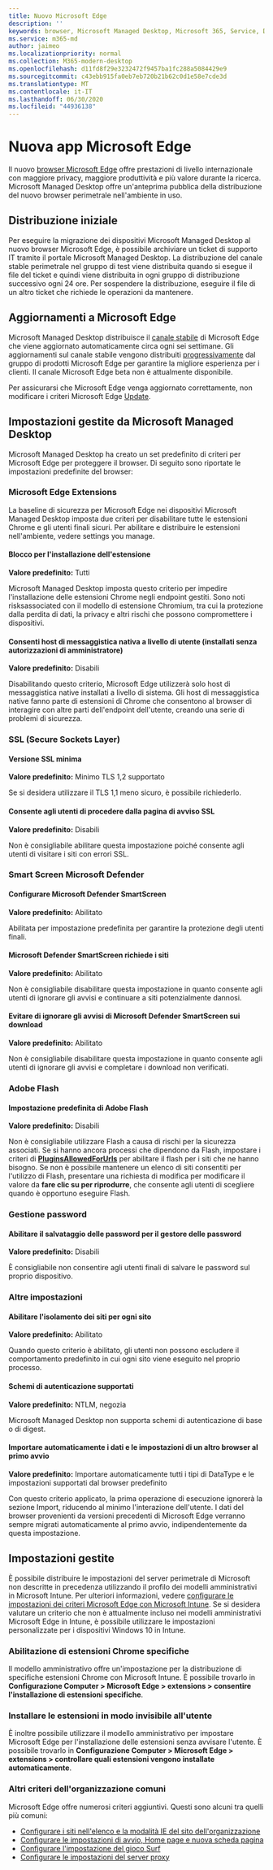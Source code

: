 ```yaml
---
title: Nuovo Microsoft Edge
description: ''
keywords: browser, Microsoft Managed Desktop, Microsoft 365, Service, Documentation
ms.service: m365-md
author: jaimeo
ms.localizationpriority: normal
ms.collection: M365-modern-desktop
ms.openlocfilehash: d11fd8f29e3232472f9457ba1fc288a5084429e9
ms.sourcegitcommit: c43ebb915fa0eb7eb720b21b62c0d1e58e7cde3d
ms.translationtype: MT
ms.contentlocale: it-IT
ms.lasthandoff: 06/30/2020
ms.locfileid: "44936138"
---
```

# <a name="new-microsoft-edge-app"></a>Nuova app Microsoft Edge

Il nuovo [browser Microsoft Edge](https://www.microsoft.com/edge) offre prestazioni di livello internazionale con maggiore privacy, maggiore produttività e più valore durante la ricerca. Microsoft Managed Desktop offre un'anteprima pubblica della distribuzione del nuovo browser perimetrale nell'ambiente in uso.

## <a name="initial-deployment"></a>Distribuzione iniziale

Per eseguire la migrazione dei dispositivi Microsoft Managed Desktop al nuovo browser Microsoft Edge, è possibile archiviare un ticket di supporto IT tramite il portale Microsoft Managed Desktop. La distribuzione del canale stable perimetrale nel gruppo di test viene distribuita quando si esegue il file del ticket e quindi viene distribuita in ogni gruppo di distribuzione successivo ogni 24 ore. Per sospendere la distribuzione, eseguire il file di un altro ticket che richiede le operazioni da mantenere.

## <a name="updates-to-microsoft-edge"></a>Aggiornamenti a Microsoft Edge

Microsoft Managed Desktop distribuisce il [canale stabile](https://docs.microsoft.com/deployedge/microsoft-edge-channels#stable-channel) di Microsoft Edge che viene aggiornato automaticamente circa ogni sei settimane. Gli aggiornamenti sul canale stabile vengono distribuiti [progressivamente](https://docs.microsoft.com/deployedge/microsoft-edge-update-progressive-rollout) dal gruppo di prodotti Microsoft Edge per garantire la migliore esperienza per i clienti. Il canale Microsoft Edge beta non è attualmente disponibile.

Per assicurarsi che Microsoft Edge venga aggiornato correttamente, non modificare i criteri Microsoft Edge [Update](https://docs.microsoft.com/deployedge/microsoft-edge-update-policies).

## <a name="settings-managed-by-microsoft-managed-desktop"></a>Impostazioni gestite da Microsoft Managed Desktop

Microsoft Managed Desktop ha creato un set predefinito di criteri per Microsoft Edge per proteggere il browser. Di seguito sono riportate le impostazioni predefinite del browser:

### <a name="microsoft-edge-extensions"></a>Microsoft Edge Extensions

La baseline di sicurezza per Microsoft Edge nei dispositivi Microsoft Managed Desktop imposta due criteri per disabilitare tutte le estensioni Chrome e gli utenti finali sicuri. Per abilitare e distribuire le estensioni nell'ambiente, vedere settings you manage. 

#### <a name="extension-installation-blocklist"></a>Blocco per l'installazione dell'estensione
**Valore predefinito:** Tutti

Microsoft Managed Desktop imposta questo criterio per impedire l'installazione delle estensioni Chrome negli endpoint gestiti. Sono noti risksassociated con il modello di estensione Chromium, tra cui la protezione dalla perdita di dati, la privacy e altri rischi che possono compromettere i dispositivi. 

#### <a name="allow-user-level-native-messaging-hosts-installed-without-admin-permissions"></a>Consenti host di messaggistica nativa a livello di utente (installati senza autorizzazioni di amministratore)

**Valore predefinito:** Disabili

Disabilitando questo criterio, Microsoft Edge utilizzerà solo host di messaggistica native installati a livello di sistema. Gli host di messaggistica native fanno parte di estensioni di Chrome che consentono al browser di interagire con altre parti dell'endpoint dell'utente, creando una serie di problemi di sicurezza.  

### <a name="secure-sockets-layer-ssl"></a> SSL (Secure Sockets Layer) 

#### <a name="minimum-ssl-version"></a>Versione SSL minima

**Valore predefinito:** Minimo TLS 1,2 supportato

Se si desidera utilizzare il TLS 1,1 meno sicuro, è possibile richiederlo.

#### <a name="allows-users-to-proceed-from-the-ssl-warning-page"></a>Consente agli utenti di procedere dalla pagina di avviso SSL

**Valore predefinito:** Disabili

Non è consigliabile abilitare questa impostazione poiché consente agli utenti di visitare i siti con errori SSL.

### <a name="microsoft-defender-smart-screen"></a>Smart Screen Microsoft Defender

#### <a name="configure-microsoft-defender-smartscreen"></a>Configurare Microsoft Defender SmartScreen

**Valore predefinito:** Abilitato

Abilitata per impostazione predefinita per garantire la protezione degli utenti finali.

#### <a name="microsoft-defender-smartscreen-prompts-for-sites"></a>Microsoft Defender SmartScreen richiede i siti

**Valore predefinito:** Abilitato

Non è consigliabile disabilitare questa impostazione in quanto consente agli utenti di ignorare gli avvisi e continuare a siti potenzialmente dannosi.

#### <a name="prevent-bypassing-of-microsoft-defender-smartscreen-warnings-about-downloads"></a>Evitare di ignorare gli avvisi di Microsoft Defender SmartScreen sui download

**Valore predefinito:** Abilitato

Non è consigliabile disabilitare questa impostazione in quanto consente agli utenti di ignorare gli avvisi e completare i download non verificati.

### <a name="adobe-flash"></a>Adobe Flash

#### <a name="default-adobe-flash-setting"></a>Impostazione predefinita di Adobe Flash

**Valore predefinito:** Disabili

Non è consigliabile utilizzare Flash a causa di rischi per la sicurezza associati. Se si hanno ancora processi che dipendono da Flash, impostare i criteri di **[PluginsAllowedForUrls](https://docs.microsoft.com/deployedge/microsoft-edge-policies#pluginsallowedforurls)** per abilitare il flash per i siti che ne hanno bisogno. Se non è possibile mantenere un elenco di siti consentiti per l'utilizzo di Flash, presentare una richiesta di modifica per modificare il valore da **fare clic su per riprodurre**, che consente agli utenti di scegliere quando è opportuno eseguire Flash.

### <a name="password-manager"></a>Gestione password

#### <a name="enable-saving-passwords-to-the-password-manager"></a>Abilitare il salvataggio delle password per il gestore delle password

**Valore predefinito:** Disabili

È consigliabile non consentire agli utenti finali di salvare le password sul proprio dispositivo.

### <a name="other-settings"></a>Altre impostazioni

#### <a name="enable-site-isolation-for-every-site"></a>Abilitare l'isolamento dei siti per ogni sito

**Valore predefinito:** Abilitato

Quando questo criterio è abilitato, gli utenti non possono escludere il comportamento predefinito in cui ogni sito viene eseguito nel proprio processo.

#### <a name="supported-authentication-schemes"></a>Schemi di autenticazione supportati

**Valore predefinito:** NTLM, negozia

Microsoft Managed Desktop non supporta schemi di autenticazione di base o di digest.

#### <a name="automatically-import-another-browsers-data-and-settings-at-first-run"></a>Importare automaticamente i dati e le impostazioni di un altro browser al primo avvio

**Valore predefinito:** Importare automaticamente tutti i tipi di DataType e le impostazioni supportati dal browser predefinito 

Con questo criterio applicato, la prima operazione di esecuzione ignorerà la sezione Import, riducendo al minimo l'interazione dell'utente. I dati del browser provenienti da versioni precedenti di Microsoft Edge verranno sempre migrati automaticamente al primo avvio, indipendentemente da questa impostazione. 


## <a name="settings-you-manage"></a>Impostazioni gestite

È possibile distribuire le impostazioni del server perimetrale di Microsoft non descritte in precedenza utilizzando il profilo dei modelli amministrativi in Microsoft Intune. Per ulteriori informazioni, vedere [configurare le impostazioni dei criteri Microsoft Edge con Microsoft Intune](https://docs.microsoft.com/deployedge/configure-edge-with-intune). Se si desidera valutare un criterio che non è attualmente incluso nei modelli amministrativi Microsoft Edge in Intune, è possibile utilizzare le impostazioni personalizzate per i dispositivi Windows 10 in Intune.

### <a name="enabling-specific-chrome-extensions"></a>Abilitazione di estensioni Chrome specifiche

Il modello amministrativo offre un'impostazione per la distribuzione di specifiche estensioni Chrome con Microsoft Intune. È possibile trovarlo in **Configurazione Computer > Microsoft Edge > extensions > consentire l'installazione di estensioni specifiche**.

### <a name="install-extensions-silently"></a>Installare le estensioni in modo invisibile all'utente

È inoltre possibile utilizzare il modello amministrativo per impostare Microsoft Edge per l'installazione delle estensioni senza avvisare l'utente. È possibile trovarlo in **Configurazione Computer > Microsoft Edge > extensions > controllare quali estensioni vengono installate automaticamente**.

### <a name="other-common-enterprise-policies"></a>Altri criteri dell'organizzazione comuni

Microsoft Edge offre numerosi criteri aggiuntivi. Questi sono alcuni tra quelli più comuni:
 
- [Configurare i siti nell'elenco e la modalità IE del sito dell'organizzazione](https://docs.microsoft.com/deployedge/edge-ie-mode-sitelist)
- [Configurare le impostazioni di avvio, Home page e nuova scheda pagina](https://docs.microsoft.com/deployedge/microsoft-edge-policies#startup-home-page-and-new-tab-page)
- [Configurare l'impostazione del gioco Surf](https://docs.microsoft.com/deployedge/microsoft-edge-policies#allowsurfgame)
- [Configurare le impostazioni del server proxy](https://docs.microsoft.com/deployedge/microsoft-edge-policies#proxy-server)

